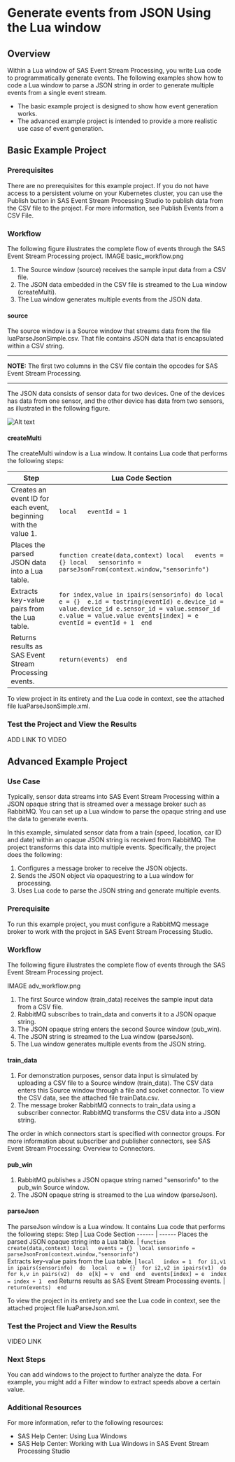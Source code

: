 # Generate events from JSON Using the Lua window
## Overview
Within a Lua window of SAS Event Stream Processing, you write Lua code to programmatically generate events. The following examples show how to code a Lua window to parse a JSON string in order to generate multiple events from a single event stream.
- The basic example project is designed to show how event generation works.
- The advanced example project is intended to provide a more realistic use case of event generation.

## Basic Example Project
### Prerequisites
There are no prerequisites for this example project. If you do not have access to a persistent volume on your Kubernetes cluster, you can use the Publish button in SAS Event Stream Processing Studio to publish data from the CSV file to the project. For more information, see Publish Events from a CSV File.

### Workflow
The following figure illustrates the complete flow of events through the SAS Event Stream Processing project.
IMAGE basic_workflow.png
1. The Source window (source) receives the sample input data from a CSV file.
2. The JSON data embedded in the CSV file is streamed to the Lua window (createMulti).
3. The Lua window generates multiple events from the JSON data.

#### source
The source window is a Source window that streams data from the file luaParseJsonSimple.csv. That file contains JSON data that is encapsulated within a CSV string.

---
**NOTE:**
The first two columns in the CSV file contain the opcodes for SAS Event Stream Processing.

---
The JSON data consists of sensor data for two devices. One of the devices has data from one sensor, and the other device has data from two sensors, as illustrated in the following figure. 

![Alt text](https://github.com/sassoftware/esp-studio-examples/blob/main/Basic/lua-parse/basicDataStructure.png "basic data structure")

#### createMulti
The createMulti window is a Lua window. It contains Lua code that performs the following steps:

Step | Lua Code Section 
------ | ------
Creates an event ID for each event, beginning with the value 1. | ```local   eventId = 1```     
Places the parsed JSON data into a Lua table. | ```function create(data,context) local   events = {} local   sensorinfo = parseJsonFrom(context.window,"sensorinfo")```
Extracts key-value pairs from the Lua table. | ```for index,value in ipairs(sensorinfo) do local e = {}  e.id = tostring(eventId) e.device_id = value.device_id e.sensor_id = value.sensor_id e.value = value.value events[index] = e  eventId = eventId + 1  end```
Returns results as SAS Event Stream Processing events. |  ```return(events)  end```

To view project in its entirety and the Lua code in context, see the attached file luaParseJsonSimple.xml.


### Test the Project and View the Results
ADD LINK TO VIDEO
## Advanced Example Project
### Use Case
Typically, sensor data streams into SAS Event Stream Processing within a JSON opaque string that is streamed over a message broker such as RabbitMQ. You can set up a Lua window to parse the opaque string and use the data to generate events.

In this example, simulated sensor data from a train (speed, location, car ID and date) within an opaque JSON string is received from RabbitMQ. The project transforms this data into multiple events. Specifically, the project does the following:

1. Configures a message broker to receive the JSON objects.
2. Sends the JSON object via opaquestring to a Lua window for processing.
3. Uses Lua code to parse the JSON string and generate multiple events.

### Prerequisite
To run this example project, you must configure a RabbitMQ message broker to work with the project in SAS Event Stream Processing Studio.

### Workflow
The following figure illustrates the complete flow of events through the SAS Event Stream Processing project.

IMAGE adv_workflow.png

1. The first Source window (train_data) receives the sample input data from a CSV file.
2. RabbitMQ subscribes to train_data and converts it to a JSON opaque string.
3. The JSON opaque string enters the second Source window (pub_win).
4. The JSON string is streamed to the Lua window (parseJson).
5. The Lua window generates multiple events from the JSON string.

#### train_data
1. For demonstration purposes, sensor data input is simulated by uploading a CSV file to a Source window (train_data). The CSV data enters this Source window through a file and socket connector.  To view the CSV data, see the attached file trainData.csv.
2. The message broker RabbitMQ connects to train_data using a subscriber connector. RabbitMQ transforms the CSV data into a JSON string.

The order in which connectors start is specified with connector groups. For more information about subscriber and publisher connectors, see SAS Event Stream Processing: Overview to Connectors.

#### pub_win
1. RabbitMQ publishes a JSON opaque string named "sensorinfo" to the pub_win Source window.
2. The JSON opaque string is streamed to the Lua window (parseJson).

#### parseJson
The parseJson window is a Lua window. It contains Lua code that performs the following steps:
Step | Lua Code Section 
------ | ------
Places the parsed JSON opaque string into a Lua table. | ```function create(data,context) local   events = {}  local sensorinfo = parseJsonFrom(context.window,"sensorinfo")```     
Extracts key-value pairs from the Lua table. | ```local   index = 1  for i1,v1 in ipairs(sensorinfo)  do  local   e = {}  for i2,v2 in ipairs(v1)  do  for k,v in pairs(v2)  do  e[k] = v  end  end  events[index] = e  index = index + 1  end```
Returns results as SAS Event Stream Processing events. |  ```return(events)  end```

To view the project in its entirety and see the Lua code in context, see the attached project file luaParseJson.xml.

### Test the Project and View the Results
VIDEO LINK
### Next Steps
You can add windows to the project to further analyze the data. For example, you might add a Filter window to extract speeds above a certain value.

### Additional Resources
For more information, refer to the following resources:

- SAS Help Center: Using Lua Windows 
- SAS Help Center: Working with Lua Windows in SAS Event Stream Processing Studio
